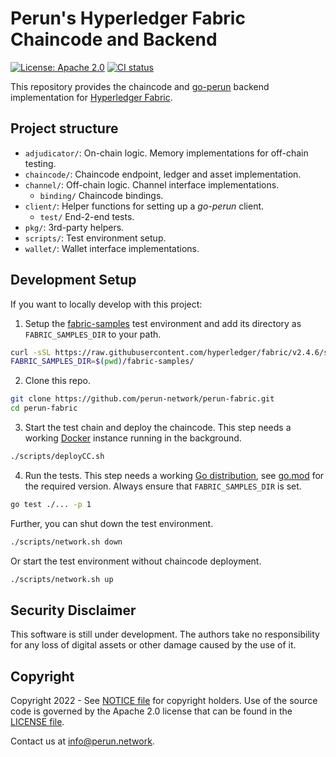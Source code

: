 # Perun's Hyperledger Fabric Chaincode and Backend

<p>
  <a href="https://www.apache.org/licenses/LICENSE-2.0.txt"><img src="https://img.shields.io/badge/license-Apache%202-blue" alt="License: Apache 2.0"></a>
  <a href="https://github.com/hyperledger-labs/perun-eth-backend/actions/workflows/ci.yml"><img src="https://github.com/hyperledger-labs/perun-eth-backend/actions/workflows/ci.yml/badge.svg?branch=main" alt="CI status"></a>
</p>

This repository provides the chaincode and [go-perun](https://github.com/hyperledger-labs/go-perun/) backend implementation
for [Hyperledger Fabric](https://github.com/hyperledger/fabric).

## Project structure
* `adjudicator/`: On-chain logic. Memory implementations for off-chain testing.
* `chaincode/`: Chaincode endpoint, ledger and asset implementation.
* `channel/`: Off-chain logic. Channel interface implementations.
    * `binding/` Chaincode bindings.
* `client/`: Helper functions for setting up a *go-perun* client.
    * `test/` End-2-end tests.
* `pkg/`: 3rd-party helpers.
* `scripts/`: Test environment setup.
* `wallet/`: Wallet interface implementations.

## Development Setup
If you want to locally develop with this project:

1. Setup the [fabric-samples](https://github.com/hyperledger/fabric-samples) test environment and add its directory as `FABRIC_SAMPLES_DIR` to your path.
```sh
curl -sSL https://raw.githubusercontent.com/hyperledger/fabric/v2.4.6/scripts/bootstrap.sh | bash -s
FABRIC_SAMPLES_DIR=$(pwd)/fabric-samples/
```

2. Clone this repo.
```sh
git clone https://github.com/perun-network/perun-fabric.git
cd perun-fabric
```

 3. Start the test chain and deploy the chaincode. This step needs a working [Docker](https://www.docker.com) instance running in the background.
```sh
./scripts/deployCC.sh
```

4. Run the tests. This step needs a working [Go distribution](https://golang.org), see [go.mod](go.mod) for the required version. Always ensure that `FABRIC_SAMPLES_DIR` is set.
```sh
go test ./... -p 1
```


Further, you can shut down the test environment.
```sh
./scripts/network.sh down
```

Or start the test environment without chaincode deployment.
```sh
./scripts/network.sh up
```

## Security Disclaimer

This software is still under development.
The authors take no responsibility for any loss of digital assets or other damage caused by the use of it.

## Copyright

Copyright 2022 - See [NOTICE file](NOTICE) for copyright holders. Use of the source code is governed by the Apache 2.0
license that can be found in the [LICENSE file](LICENSE).

Contact us at [info@perun.network](mailto:info@perun.network).
